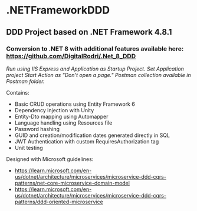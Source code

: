 # .NETFrameworkDDD
## DDD Project based on .NET Framework 4.8.1

### Conversion to .NET 8 with additional features available here: https://github.com/DigitalRodri/.Net_8_DDD

*Run using IIS Express and Application as Startup Project. Set Application project Start Action as "Don't open a page."*
*Postman collection available in Postman folder.*

Contains:
* Basic CRUD operations using Entity Framework 6
* Dependency injection with Unity
* Entity-Dto mapping using Automapper
* Language handling using Resources file
* Password hashing
* GUID and creation/modification dates generated directly in SQL
* JWT Authentication with custom RequiresAuthorization tag
* Unit testing

Designed with Microsoft guidelines: 
* https://learn.microsoft.com/en-us/dotnet/architecture/microservices/microservice-ddd-cqrs-patterns/net-core-microservice-domain-model
* https://learn.microsoft.com/en-us/dotnet/architecture/microservices/microservice-ddd-cqrs-patterns/ddd-oriented-microservice
